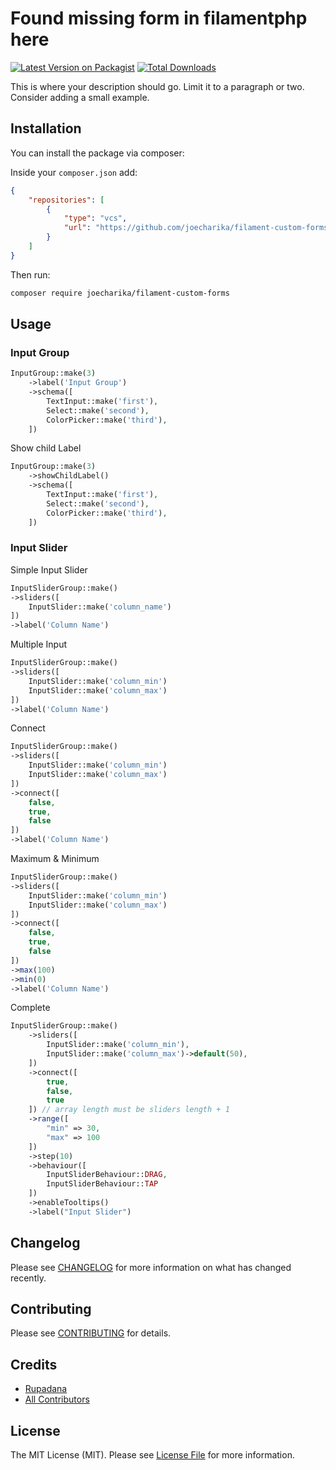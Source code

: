 # Found missing form in filamentphp here

[![Latest Version on Packagist](https://img.shields.io/packagist/v/rupadana/filament-custom-forms.svg?style=flat-square)](https://packagist.org/packages/rupadana/filament-custom-forms)
[![Total Downloads](https://img.shields.io/packagist/dt/rupadana/filament-custom-forms.svg?style=flat-square)](https://packagist.org/packages/rupadana/filament-custom-forms)



This is where your description should go. Limit it to a paragraph or two. Consider adding a small example.

## Installation

You can install the package via composer:

Inside your `composer.json` add:
```json
{
    "repositories": [
        {
            "type": "vcs",
            "url": "https://github.com/joecharika/filament-custom-forms"
        }
    ]
}
```
Then run:
```bash
composer require joecharika/filament-custom-forms
```

## Usage

### Input Group

```php
InputGroup::make(3)
    ->label('Input Group')
    ->schema([
        TextInput::make('first'),
        Select::make('second'),
        ColorPicker::make('third'),
    ])
```


Show child Label

```php
InputGroup::make(3)
    ->showChildLabel()
    ->schema([
        TextInput::make('first'),
        Select::make('second'),
        ColorPicker::make('third'),
    ])
```


### Input Slider

Simple Input Slider

```php
InputSliderGroup::make()
->sliders([
    InputSlider::make('column_name')
])
->label('Column Name')
```


Multiple Input

```php
InputSliderGroup::make()
->sliders([
    InputSlider::make('column_min')
    InputSlider::make('column_max')
])
->label('Column Name')
```

Connect

```php
InputSliderGroup::make()
->sliders([
    InputSlider::make('column_min')
    InputSlider::make('column_max')
])
->connect([
    false,
    true,
    false
])
->label('Column Name')
```

Maximum & Minimum

```php
InputSliderGroup::make()
->sliders([
    InputSlider::make('column_min')
    InputSlider::make('column_max')
])
->connect([
    false,
    true,
    false
])
->max(100)
->min(0)
->label('Column Name')
```


Complete

```php
InputSliderGroup::make()
    ->sliders([
        InputSlider::make('column_min'),
        InputSlider::make('column_max')->default(50),
    ])
    ->connect([
        true,
        false,
        true
    ]) // array length must be sliders length + 1
    ->range([
        "min" => 30,
        "max" => 100
    ])
    ->step(10)
    ->behaviour([
        InputSliderBehaviour::DRAG,
        InputSliderBehaviour::TAP
    ])
    ->enableTooltips()
    ->label("Input Slider")
```

## Changelog

Please see [CHANGELOG](CHANGELOG.md) for more information on what has changed recently.

## Contributing

Please see [CONTRIBUTING](.github/CONTRIBUTING.md) for details.

## Credits

- [Rupadana](https://github.com/rupadana)
- [All Contributors](../../contributors)
  
## License

The MIT License (MIT). Please see [License File](LICENSE.md) for more information.
